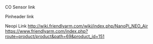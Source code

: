 CO Sensor link

Pinheader link

Neopi Link  http://wiki.friendlyarm.com/wiki/index.php/NanoPi_NEO_Air https://www.friendlyarm.com/index.php?route=product/product&path=69&product_id=151
